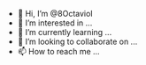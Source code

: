 - 👋 Hi, I’m @8OctavioI
- 👀 I’m interested in ...
- 🌱 I’m currently learning ...
- 💞️ I’m looking to collaborate on ...
- 📫 How to reach me ...

<!---
8OctavioI/8OctavioI is a ✨ special ✨ repository because its `README.md` (this file) appears on your GitHub profile.
You can click the Preview link to take a look at your changes.
--->
